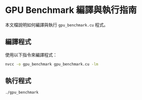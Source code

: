 # GPU Benchmark 編譯與執行指南

本文檔說明如何編譯與執行 `gpu_benchmark.cu` 程式。

## 編譯程式

使用以下指令來編譯程式：

```bash
nvcc -o gpu_benchmark gpu_benchmark.cu -lm
```

## 執行程式

```bash
./gpu_benchmark
```
